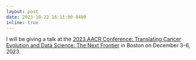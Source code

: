 ```yaml
---
layout: post
date: 2023-10-22 16:11:00-0400
inline: true
---
```


I will be giving a talk at the [2023 AACR Conference: Translating Cancer Evolution and Data Science: The Next Frontier](https://www.aacr.org/meeting/aacr-special-conference-in-cancer-research-translating-cancer-evolution-and-data-science-the-next-frontier/) in Boston on December 3-6, 2023.
